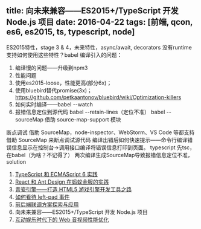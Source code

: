 title: 向未来兼容——ES2015+/TypeScript 开发 Node.js 项目
date: 2016-04-22
tags: [前端, qcon, es6, es2015, ts, typescript, node]
---

ES2015特性，stage 3 & 4，未来特性，async/await, decorators
没有runtime支持如何使用这些特性？babel
编译引入的问题：
1. 编译慢的问题——升级到npm3
2. 性能问题
3. 使用es2015-loose，性能更高(部分6x)；
4. 使用bluebird替代promise(3x)；https://github.com/petkaantonov/bluebird/wiki/Optimization-killers
5. 如何实时编译——babel --watch
6. 报错信息定位到源代码
babel --retain-lines（定位不准）
babel --sourceMap
借助 source-map-support 模块

断点调试
    借助 SourceMap，node-inspector、WebStorm、VS Code 等都支持借助 SourceMap 来断点调试源代码
    编译出错后如何快速提示——命令行编译错误信息显示在控制台→调用接口编译将错误信息打印到页面。
typescript
    先tsc，在babel（为啥？不记得了）
    两次编译生成SourceMap导致报错信息定位不准，solution

1. [TypeScript 和 ECMAScript 6 实践](http://qop.github.io/2016/04/22/2016/2016-04-22-1/)
2. [React 和 Ant Design 在蚂蚁金服的实践](http://qop.github.io/2016/04/22/2016/2016-04-22-2/)
3. [青瓷引擎——打造 HTML5 游戏引擎开发工具之路](http://qop.github.io/2016/04/22/2016/2016-04-22-3/)
4. [如何看待 left-pad 事件](http://qop.github.io/2016/04/22/2016/2016-04-22-4/)
5. [前后端联调方案探索与应用](http://qop.github.io/2016/04/22/2016/2016-04-22-5/)
6. 向未来兼容——ES2015+/TypeScript 开发 Node.js 项目
7. [互动娱乐时代下的 Web 音视频性能优化](http://qop.github.io/2016/04/22/2016/2016-04-22-7/)